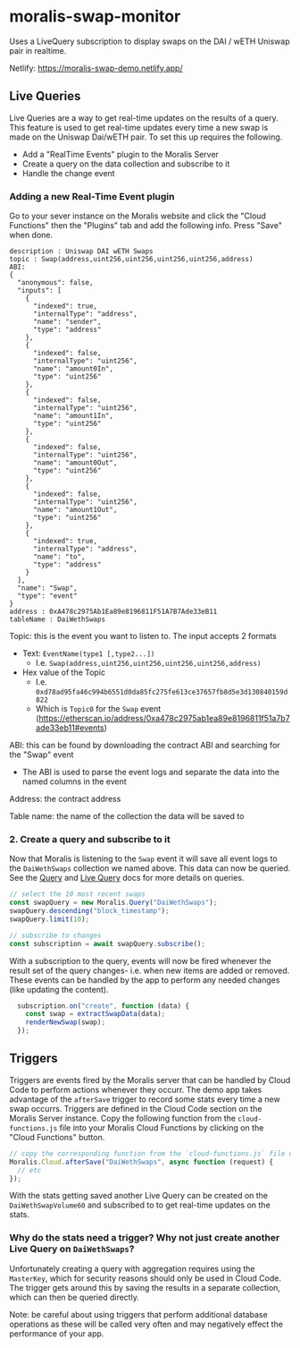 # moralis-swap-monitor

Uses a LiveQuery subscription to display swaps on the DAI / wETH Uniswap pair in realtime.

Netlify: https://moralis-swap-demo.netlify.app/

## Live Queries

Live Queries are a way to get real-time updates on the results of a query. This feature is
used to get real-time updates every time a new swap is made on the Uniswap Dai/wETH pair.
To set this up requires the following.

* Add a "RealTime Events" plugin to the Moralis Server
* Create a query on the data collection and subscribe to it
* Handle the change event

### Adding a new Real-Time Event plugin

Go to your sever instance on the Moralis website and click the "Cloud Functions" then the
"Plugins" tab and add the following info. Press "Save" when done.

```
description : Uniswap DAI wETH Swaps
topic : Swap(address,uint256,uint256,uint256,uint256,address)
ABI:
{
  "anonymous": false,
  "inputs": [
    {
      "indexed": true,
      "internalType": "address",
      "name": "sender",
      "type": "address"
    },
    {
      "indexed": false,
      "internalType": "uint256",
      "name": "amount0In",
      "type": "uint256"
    },
    {
      "indexed": false,
      "internalType": "uint256",
      "name": "amount1In",
      "type": "uint256"
    },
    {
      "indexed": false,
      "internalType": "uint256",
      "name": "amount0Out",
      "type": "uint256"
    },
    {
      "indexed": false,
      "internalType": "uint256",
      "name": "amount1Out",
      "type": "uint256"
    },
    {
      "indexed": true,
      "internalType": "address",
      "name": "to",
      "type": "address"
    }
  ],
  "name": "Swap",
  "type": "event"
}
address : 0xA478c2975Ab1Ea89e8196811F51A7B7Ade33eB11
tableName : DaiWethSwaps
```

Topic: this is the event you want to listen to. The input accepts 2 formats
* Text: `EventName(type1 [,type2...])`
  * I.e. `Swap(address,uint256,uint256,uint256,uint256,address)`
* Hex value of the Topic
  * I.e. `0xd78ad95fa46c994b6551d0da85fc275fe613ce37657fb8d5e3d130840159d822`
  * Which is `Topic0` for the `Swap` event (https://etherscan.io/address/0xa478c2975ab1ea89e8196811f51a7b7ade33eb11#events)

ABI: this can be found by downloading the contract ABI and searching for the "Swap" event
* The ABI is used to parse the event logs and separate the data into the named columns in the event

Address: the contract address

Table name: the name of the collection the data will be saved to

### 2. Create a query and subscribe to it

Now that Moralis is listening to the `Swap` event it will save all event logs to the `DaiWethSwaps` collection we named above. This data can now be queried. See the
<a href="https://docs.moralis.io/queries-2" target="_blank">Query</a> and <a href="https://docs.moralis.io/live-queries" target="_blank">Live Query</a> docs for more details on queries.

```javascript
// select the 10 most recent swaps
const swapQuery = new Moralis.Query("DaiWethSwaps");
swapQuery.descending("block_timestamp");
swapQuery.limit(10);

// subscribe to changes
const subscription = await swapQuery.subscribe();
```

With a subscription to the query, events will now be fired whenever the result set of the query changes- i.e. when new items are added or removed. These events can be handled by the app to
perform any needed changes (like updating the content).

```javascript
  subscription.on("create", function (data) {
    const swap = extractSwapData(data);
    renderNewSwap(swap);
  });
```

## Triggers

Triggers are events fired by the Moralis server that can be handled by Cloud Code to perform actions whenever they occurr. The demo app takes advantage of the `afterSave` trigger to record some stats every time a new swap occurrs. Triggers are defined in the Cloud Code section on the
Moralis Server instance. Copy the following function from the `cloud-functions.js` file into your Moralis Cloud Functions by clicking on the "Cloud Functions" button.

```javascript
// copy the corresponding function from the `cloud-functions.js` file onto your server
Moralis.Cloud.afterSave("DaiWethSwaps", async function (request) {
  // etc
});
```

With the stats getting saved another Live Query can be created on the `DaiWethSwapVolume60` and subscribed to to get real-time updates on the stats.

### Why do the stats need a trigger? Why not just create another Live Query on `DaiWethSwaps`?

Unfortunately creating a query with aggregation requires using the `MasterKey`, which for
security reasons should only be used in Cloud Code. The trigger gets around this by saving the
results in a separate collection, which can then be queried directly.

Note: be careful about using triggers that perform additional database operations as these will
be called very often and may negatively effect the performance of your app.

